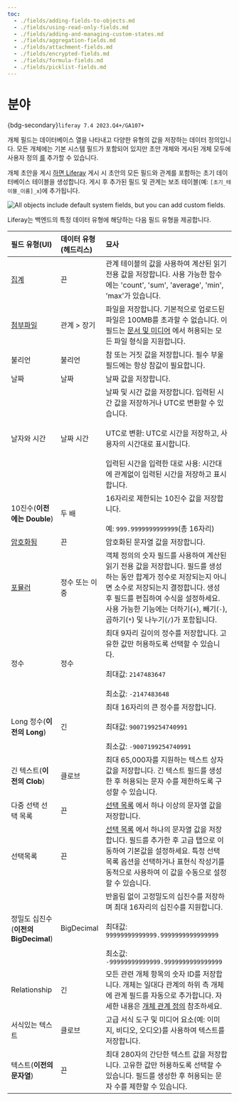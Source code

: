 ```yaml
---
toc:
  - ./fields/adding-fields-to-objects.md
  - ./fields/using-read-only-fields.md
  - ./fields/adding-and-managing-custom-states.md
  - ./fields/aggregation-fields.md
  - ./fields/attachment-fields.md
  - ./fields/encrypted-fields.md
  - ./fields/formula-fields.md
  - ./fields/picklist-fields.md
---
```

# 분야

{bdg-secondary}`liferay 7.4 2023.Q4+/GA107+`

개체 필드는 데이터베이스 열을 나타내고 다양한 유형의 값을 저장하는 데이터 정의입니다. 모든 개체에는 기본 시스템 필드가 포함되어 있지만 초안 개체와 게시된 개체 모두에 사용자 정의 [를](./fields/adding-fields-to-objects.md) 추가할 수 있습니다.

개체 초안을 게시 [하면 Liferay](./creating-objects.md#publishing-object-drafts) 게시 시 초안의 모든 필드와 관계를 포함하는 초기 데이터베이스 테이블을 생성합니다. 게시 후 추가된 필드 및 관계는 보조 테이블(예: `[초기_테이블_이름]_x`)에 추가됩니다.

![All objects include default system fields, but you can add custom fields.](./fields/images/01.png)

Liferay는 백엔드의 특정 데이터 유형에 해당하는 다음 필드 유형을 제공합니다.

| 필드 유형(UI)                     | 데이터 유형(헤드리스) | 묘사                                                                                                                                                                                                                                                    |
| :----------------------------------------------- | :------------------------------ | :---------------------------------------------------------------------------------------------------------------------------------------------------------------------------------------------------------------------------------------------------- |
| [집계](./fields/aggregation-fields.md)  | 끈                               | 관계 테이블의 값을 사용하여 계산된 읽기 전용 값을 저장합니다. 사용 가능한 함수에는 'count', 'sum', 'average', 'min', 'max'가 있습니다.                                                                                                                                                        |
| [첨부파일](./fields/attachment-fields.md) | 관계 > 장기                         | 파일을 저장합니다. 기본적으로 업로드된 파일은 100MB를 초과할 수 없습니다. 이 필드는 [문서 및 미디어](../../../content-authoring-and-management/documents-and-media.md) 에서 허용되는 모든 파일 형식을 지원합니다.                                                                                    |
| 불리언                                              | 불리언                             | 참 또는 거짓 값을 저장합니다. 필수 부울 필드에는 항상 참값이 필요합니다.                                                                                                                                                                                                            |
| 날짜                                               | 날짜                              | 날짜 값을 저장합니다.                                                                                                                                                                                                                                          |
| 날자와 시간                                           | 날짜 시간                           | 날짜 및 시간 값을 저장합니다. 입력된 시간 값을 저장하거나 UTC로 변환할 수 있습니다. <br><br> UTC로 변환: UTC로 시간을 저장하고, 사용자의 시간대로 표시합니다. <br><br> 입력된 시간을 입력한 대로 사용: 시간대에 관계없이 입력된 시간을 저장하고 표시합니다.                                                                                        |
| 10진수(**이전에는 Double**)           | 두 배                             | 16자리로 제한되는 10진수 값을 저장합니다. <br><br> 예: `999.9999999999999`(총 16자리)                                                                                                                                                                  |
| [암호화됨](./fields/encrypted-fields.md)  | 끈                               | 암호화된 문자열 값을 저장합니다.                                                                                                                                                                                                                                    |
| [포뮬러](./fields/formula-fields.md)     | 정수 또는 이중                        | 객체 정의의 숫자 필드를 사용하여 계산된 읽기 전용 값을 저장합니다. 필드를 생성하는 동안 합계가 정수로 저장되는지 아니면 소수로 저장되는지 결정합니다. 생성 후 필드를 편집하여 수식을 설정하세요. 사용 가능한 기능에는 더하기(`+`), 빼기(`-`), 곱하기(`*`) 및 나누기(`/`)가 포함됩니다. |
| 정수                                               | 정수                              | 최대 9자리 길이의 정수를 저장합니다. 고유한 값만 허용하도록 선택할 수 있습니다. <br><br> 최대값: `2147483647` <br><br> 최소값: `-2147483648`                                                                                                                                                 |
| Long 정수(**이전의 Long**)           | 긴                               | 최대 16자리의 큰 정수를 저장합니다. <br><br> 최대값: `9007199254740991` <br><br> 최소값: `-9007199254740991`                                                                                                                                                              |
| 긴 텍스트(**이전의 Clob**)             | 클로브                             | 최대 65,000자를 지원하는 텍스트 상자 값을 저장합니다. 긴 텍스트 필드를 생성한 후 허용되는 문자 수를 제한하도록 구성할 수 있습니다.                                                                                                                                                                        |
| 다중 선택 선택 목록                                      | 끈                               | [선택 목록](../picklists.md) 에서 하나 이상의 문자열 값을 저장합니다.                                                                                                                                                                                            |
| 선택목록                                             | 끈                               | [선택 목록](../picklists.md) 에서 하나의 문자열 값을 저장합니다. 필드를 추가한 후 고급 탭으로 이동하여 기본값을 설정하세요. 특정 선택 목록 옵션을 선택하거나 표현식 작성기를 동적으로 사용하여 이 값을 수동으로 설정할 수 있습니다.                                                                                                 |
| 정밀도 십진수(**이전의 BigDecimal**)     | BigDecimal                      | 반올림 없이 고정밀도의 십진수를 저장하며 최대 16자리의 십진수를 지원합니다. <br><br> 최대값: `99999999999999.9999999999999999` <br><br> 최소값: `-99999999999999.9999999999999999`                                                                                                          |
| Relationship                                     | 긴                               | 모든 관련 개체 항목의 숫자 ID를 저장합니다. 개체는 일대다 관계의 하위 측 개체에 관계 필드를 자동으로 추가합니다. 자세한 내용은 [개체 관계 정의](./relationships/defining-object-relationships.md) 참조하세요.                                                                                             |
| 서식있는 텍스트                                         | 클로브                             | 고급 서식 도구 및 미디어 요소(예: 이미지, 비디오, 오디오)를 사용하여 텍스트를 저장합니다.                                                                                                                                                                              |
| 텍스트(**이전의 문자열**)                | 끈                               | 최대 280자의 간단한 텍스트 값을 저장합니다. 고유한 값만 허용하도록 선택할 수 있습니다. 필드를 생성한 후 허용되는 문자 수를 제한할 수 있습니다.                                                                                                                                                                  |


